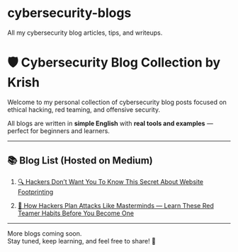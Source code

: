 # cybersecurity-blogs
All my cybersecurity blog articles, tips, and writeups.


# 🛡️ Cybersecurity Blog Collection by Krish

Welcome to my personal collection of cybersecurity blog posts focused on ethical hacking, red teaming, and offensive security.

All blogs are written in **simple English** with **real tools and examples** — perfect for beginners and learners.

---

## 📚 Blog List (Hosted on Medium)

1. [🔍 Hackers Don’t Want You To Know This Secret About Website Footprinting](https://medium.com/@kg646233/️-hackers-dont-want-you-to-know-this-secret-about-website-footprinting-70a50d212f28)

2. [🧠 How Hackers Plan Attacks Like Masterminds — Learn These Red Teamer Habits Before You Become One](https://medium.com/@kg646233/how-hackers-plan-attacks-like-masterminds-learn-these-red-teamer-habits-before-you-become-one-1fe6e2b24dff)

---

More blogs coming soon.  
Stay tuned, keep learning, and feel free to share! 🚀
